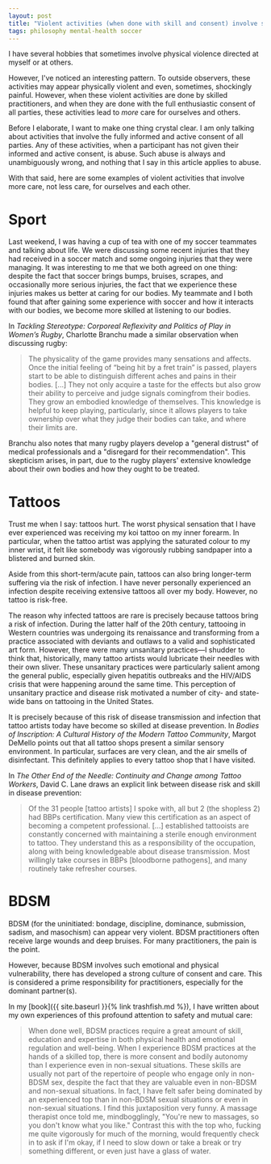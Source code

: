 ```yaml
---  
layout: post  
title: "Violent activities (when done with skill and consent) involve showing more care to ourselves and others"  
tags: philosophy mental-health soccer  
---  
```


I have several hobbies that sometimes involve physical violence directed at myself or at others.  

However, I've noticed an interesting pattern. To outside observers, these activities may appear physically violent and even, sometimes, shockingly painful. However, when these violent activities are done by skilled practitioners, and when they are done with the full enthusiastic consent of all parties, these activities lead to *more* care for ourselves and others.  
  
Before I elaborate, I want to make one thing crystal clear. I am only talking about activities that involve the fully informed and active consent of all parties. Any of these activities, when a participant has not given their informed and active consent, is abuse. Such abuse is always and unambiguously wrong, and nothing that I say in this article applies to abuse.  

With that said, here are some examples of violent activities that involve more care, not less care, for ourselves and each other.  

# Sport  
Last weekend, I was having a cup of tea with one of my soccer teammates and talking about life. We were discussing some recent injuries that they had received in a soccer match and some ongoing injuries that they were managing. It was interesting to me that we both agreed on one thing: despite the fact that soccer brings bumps, bruises, scrapes, and occasionally more serious injuries, the fact that we experience these injuries makes us better at caring for our bodies. My teammate and I both found that after gaining some experience with soccer and how it interacts with our bodies, we become more skilled at listening to our bodies.  

In *Tackling Stereotype: Corporeal Reflexivity and Politics of Play in Women’s Rugby*, Charlotte Branchu made a similar observation when discussing rugby:  

> The physicality of the game provides many sensations and affects. Once the initial feeling of “being hit by a fret train” is passed, players start to be able to distinguish different aches and pains in their bodies. [...] They not only acquire a taste for the effects but also grow their ability to perceive and judge signals comingfrom their bodies. They grow an embodied knowledge of themselves. This knowledge is helpful to keep playing, particularly, since it allows players to take ownership over what they judge their bodies can take, and where their limits are.  

Branchu also notes that many rugby players develop a "general distrust" of medical professionals and a "disregard for their recommendation". This skepticism arises, in part, due to the rugby players' extensive knowledge about their own bodies and how they ought to be treated.  

# Tattoos  
Trust me when I say: tattoos hurt. The worst physical sensation that I have ever experienced was receiving my koi tattoo on my inner forearm. In particular, when the tattoo artist was applying the saturated colour to my inner wrist, it felt like somebody was vigorously rubbing sandpaper into a blistered and burned skin.  

Aside from this short-term/acute pain, tattoos can also bring longer-term suffering via the risk of infection. I have never personally experienced an infection despite receiving extensive tattoos all over my body. However, no tattoo is risk-free.  

The reason why infected tattoos are rare is precisely because tattoos bring a risk of infection. During the latter half of the 20th century, tattooing in Western countries was undergoing its renaissance and transforming from a practice associated with deviants and outlaws to a valid and sophisticated art form. However, there were many unsanitary practices—I shudder to think that, historically, many tattoo artists would lubricate their needles with their own sliver. These unsanitary practices were particularly salient among the general public, especially given hepatitis outbreaks and the HIV/AIDS crisis that were happening around the same time. This perception of unsanitary practice and disease risk motivated a number of city- and state-wide bans on tattooing in the United States.  

It is precisely because of this risk of disease transmission and infection that tattoo artists today have become so skilled at disease prevention. In *Bodies of Inscription: A Cultural History of the Modern Tattoo Community*, Margot DeMello points out that all tattoo shops present a similar sensory environment. In particular, surfaces are very clean, and the air smells of disinfectant. This definitely applies to every tattoo shop that I have visited.  

In *The Other End of the Needle: Continuity and Change among Tattoo Workers*, David C. Lane draws an explicit link between disease risk and skill in disease prevention:  

> Of the 31 people [tattoo artists] I spoke with, all but 2 (the shopless 2) had BBPs certification. Many view this certification as an aspect of becoming a competent professional. [...] established tattooists are constantly concerned with maintaining a sterile enough environment to tattoo. They understand this as a responsibility of the occupation, along with being knowledgeable about disease transmission. Most willingly take courses in BBPs [bloodborne pathogens], and many routinely take refresher courses.  

# BDSM  
BDSM (for the uninitiated: bondage, discipline, dominance, submission, sadism, and masochism) can appear very violent. BDSM practitioners often receive large wounds and deep bruises. For many practitioners, the pain is the point.  

However, because BDSM involves such emotional and physical vulnerability, there has developed a strong culture of consent and care. This is considered a prime responsibility for practitioners, especially for the dominant partner(s).  

In my [book]({{ site.baseurl }}{% link trashfish.md %}), I have written about my own experiences of this profound attention to safety and mutual care:  

> When done well, BDSM practices require a great amount of skill, education and expertise in both physical health and emotional regulation and well-being. When I experience BDSM practices at the hands of a skilled top, there is more consent and bodily autonomy than I experience even in non-sexual situations. These skills are usually not part of the repertoire of people who engage only in non-BDSM sex, despite the fact that they are valuable even in non-BDSM and non-sexual situations. In fact, I have felt safer being dominated by an experienced top than in non-BDSM sexual situations or even in non-sexual situations. I find this juxtaposition very funny. A massage therapist once told me, mindbogglingly, "You're new to massages, so you don't know what you like." Contrast this with the top who, fucking me quite vigorously for much of the morning, would frequently check in to ask if I'm okay, if I need to slow down or take a break or try something different, or even just have a glass of water.  
